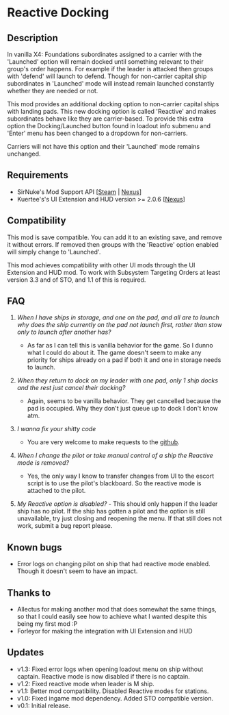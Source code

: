 # Reactive Docking

## Description
In vanilla X4: Foundations subordinates assigned to a carrier with the 'Launched' option will remain docked until something relevant to their group's order happens. 
For example if the leader is attacked then groups with 'defend' will launch to defend.
Though for non-carrier capital ship subordinates in 'Launched' mode will instead remain launched constantly whether they are needed or not.

This mod provides an additional docking option to non-carrier capital ships with landing pads. This new docking option is called 'Reactive' and makes subordinates behave like they are carrier-based.
To provide this extra option the Docking/Launched button found in loadout info submenu and 'Enter' menu has been changed to a dropdown for non-carriers.

Carriers will not have this option and their 'Launched' mode remains unchanged.

## Requirements

* SirNuke's Mod Support API [[Steam](https://steamcommunity.com/sharedfiles/filedetails/?id=2042901274) | [Nexus](https://www.nexusmods.com/x4foundations/mods/503)]
* Kuertee's's UI Extension and HUD version >= 2.0.6 [[Nexus](https://www.nexusmods.com/x4foundations/mods/552?tab=description)]

## Compatibility
This mod is save compatible. You can add it to an existing save, and remove it without errors. If removed then groups with the 'Reactive' option enabled will simply change to 'Launched'.

This mod achieves compatibility with other UI mods through the UI Extension and HUD mod.
To work with Subsystem Targeting Orders at least version 3.3 and of STO, and 1.1 of this is required.

## FAQ
	
1. *When I have ships in storage, and one on the pad, and all are to launch why does the ship currently on the pad not launch first, rather than stow only to launch after another has?*
	- As far as I can tell this is vanilla behavior for the game. So I dunno what I could do about it. The game doesn't seem to make any priority for ships already on a pad if both it and one in storage needs to launch.

2. *When they return to dock on my leader with one pad, only 1 ship docks and the rest just cancel their docking?*
	- Again, seems to be vanilla behavior. They get cancelled because the pad is occupied. Why they don't just queue up to dock I don't know atm.

3. *I wanna fix your shitty code*
	- You are very welcome to make requests to the [github](https://github.com/runekn/x4-reactive-docking).

4. *When I change the pilot or take manual control of a ship the Reactive mode is removed?*
	- Yes, the only way I know to transfer changes from UI to the escort script is to use the pilot's blackboard. So the reactive mode is attached to the pilot.

5. *My Reactive option is disabled?*
	﻿- This should only happen if the leader ship has no pilot. If the ship has gotten a pilot and the option is still unavailable, try just closing and reopening the menu. If that still does not work, submit a bug report please.

## Known bugs

* Error logs on changing pilot on ship that had reactive mode enabled. Though it doesn't seem to have an impact.

## Thanks to
* Allectus for making another mod that does somewhat the same things, so that I could easily see how to achieve what I wanted despite this being my first mod :P
* Forleyor for making the integration with UI Extension and HUD

## Updates

* v1.3: Fixed error logs when opening loadout menu on ship without captain. Reactive mode is now disabled if there is no captain.
* v1.2: Fixed reactive mode when leader is M ship.
* v1.1: Better mod compatibility. Disabled Reactive modes for stations.
* v1.0: Fixed ingame mod dependency. Added STO compatible version.
* v0.1: Initial release.
